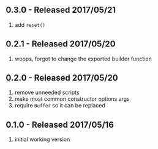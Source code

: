 ## 0.3.0 - Released 2017/05/21

1. add `reset()`


## 0.2.1 - Released 2017/05/20

1. woops, forgot to change the exported builder function

## 0.2.0 - Released 2017/05/20

1. remove unneeded scripts
2. make most common constructor options args
3. require `Buffer` so it can be replaced


## 0.1.0 - Released 2017/05/16

1. initial working version
